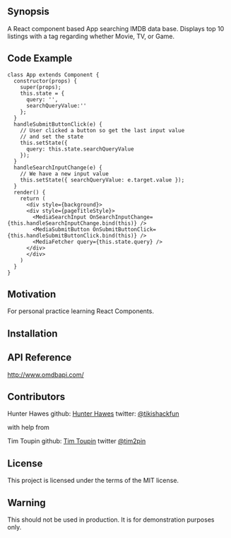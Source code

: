 ## Synopsis

A React component based App searching IMDB data base. Displays top 10 listings with a tag regarding whether  Movie, TV, or Game.

## Code Example

```
class App extends Component {
  constructor(props) {
    super(props);
    this.state = {
      query: '',
      searchQueryValue:''
    };
  }
  handleSubmitButtonClick(e) {
    // User clicked a button so get the last input value
    // and set the state 
    this.setState({ 
      query: this.state.searchQueryValue 
    });
  }
  handleSearchInputChange(e) {
    // We have a new input value
    this.setState({ searchQueryValue: e.target.value });
  }
  render() {
    return (
      <div style={background}>
      <div style={pageTitleStyle}>
        <MediaSearchInput OnSearchInputChange={this.handleSearchInputChange.bind(this)} />
        <MediaSubmitButton OnSubmitButtonClick={this.handleSubmitButtonClick.bind(this)} />
        <MediaFetcher query={this.state.query} />
      </div>
      </div>
    )
  }
}
```

## Motivation

For personal practice learning React Components.

## Installation

<!---Provide code examples and explanations of how to get the project.-->

## API Reference

http://www.omdbapi.com/

## Contributors

Hunter Hawes
github: [Hunter Hawes](https://github.com/hunterhawes13)
twitter: [@tikishackfun](https//twitter.com/tikishackfun)

with help from

Tim Toupin
github: [Tim Toupin](https://github.com/tim2pin)
twitter [@tim2pin](https//twitter.com/tim2pin)

## License

This project is licensed under the terms of the MIT license.

## Warning

This should not be used in production. It is for demonstration purposes only.
